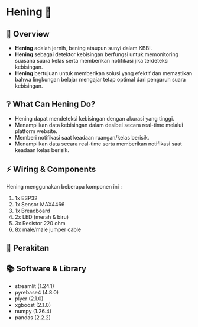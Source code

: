# Hening 🏫

## 📰 Overview

 - **Hening** adalah jernih, bening ataupun sunyi dalam KBBI. 
 - **Hening** sebagai detektor kebisingan berfungsi untuk memonitoring suasana suara kelas serta memberikan notifikasi jika terdeteksi kebisingan.
 - **Hening** bertujuan untuk memberikan solusi yang efektif dan memastikan bahwa lingkungan belajar mengajar tetap optimal dari pengaruh suara kebisingan.

## ❔ What Can Hening Do?

 - Hening dapat mendeteksi kebisingan dengan akurasi yang tinggi.
 - Menampilkan data kebisingan dalam desibel secara real-time melalui platform website.
 - Memberi notifikasi saat keadaan ruangan/kelas berisik.
 - Menampilkan data secara real-time serta memberikan notifikasi saat keadaan kelas berisik.

## ⚡️ Wiring & Components

Hening menggunakan beberapa komponen ini :
1. 1x ESP32 
2. 1x Sensor MAX4466
3. 1x Breadboard
4. 2x LED (merah & biru)
5. 3x Resistor 220 ohm
6. 8x male/male jumper cable

## 🔧 Perakitan


## 📚 Software & Library
 - streamlit (1.24.1)
 - pyrebase4 (4.8.0)
 - plyer (2.1.0)
 - xgboost (2.1.0)
 - numpy (1.26.4)
 - pandas (2.2.2)


